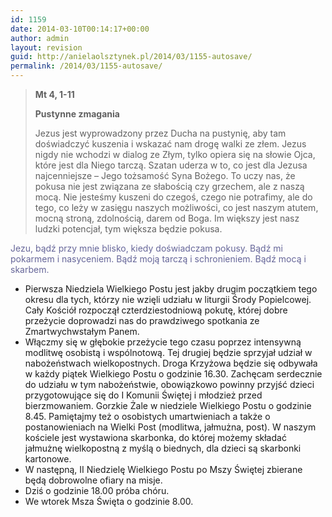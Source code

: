 ```yaml
---
id: 1159
date: 2014-03-10T00:14:17+00:00
author: admin
layout: revision
guid: http://anielaolsztynek.pl/2014/03/1155-autosave/
permalink: /2014/03/1155-autosave/
---
```

> **Mt 4, 1-11**
> 
> **Pustynne zmagania**
> 
> Jezus jest wyprowadzony przez Ducha na pustynię, aby tam doświadczyć kuszenia i wskazać nam drogę walki ze złem. Jezus nigdy nie wchodzi w dialog ze Złym, tylko opiera się na słowie Ojca, które jest dla Niego tarczą. Szatan uderza w to, co jest dla Jezusa najcenniejsze &#8211; Jego tożsamość Syna Bożego. To uczy nas, że pokusa nie jest związana ze słabością czy grzechem, ale z naszą mocą. Nie jesteśmy kuszeni do czegoś, czego nie potrafimy, ale do tego, co leży w zasięgu naszych możliwości, co jest naszym atutem, mocną stroną, zdolnością, darem od Boga. Im większy jest nasz ludzki potencjał, tym większa będzie pokusa.

<span style="color: #666699;">Jezu, bądź przy mnie blisko, kiedy doświadczam pokusy. Bądź mi pokarmem i nasyceniem. Bądź moją tarczą i schronieniem. Bądź mocą i skarbem.</span></blockquote> 

<span style="color: #666699;"></p> 

<ul>
  <li>
    Pierwsza Niedziela Wielkiego Postu jest jakby drugim początkiem tego okresu dla tych, którzy nie wzięli udziału w liturgii Środy Popielcowej. Cały Kościół rozpoczął czterdziestodniową pokutę, której dobre przeżycie doprowadzi nas do prawdziwego spotkania ze Zmartwychwstałym Panem.
  </li>
  <li>
    Włączmy się w głębokie przeżycie tego czasu poprzez intensywną modlitwę osobistą i wspólnotową. Tej drugiej będzie sprzyjał udział w nabożeństwach wielkopostnych. Droga Krzyżowa będzie się odbywała w każdy piątek Wielkiego Postu o godzinie 16.30. Zachęcam serdecznie do udziału w tym nabożeństwie, obowiązkowo powinny przyjść dzieci przygotowujące się do I Komunii Świętej i młodzież przed bierzmowaniem. Gorzkie Żale w niedziele Wielkiego Postu o godzinie 8.45. Pamiętajmy też o osobistych umartwieniach a także o postanowieniach na Wielki Post (modlitwa, jałmużna, post). W naszym kościele jest wystawiona skarbonka, do której możemy składać jałmużnę wielkopostną z myślą o biednych, dla dzieci są skarbonki kartonowe.
  </li>
  <li>
    W następną, II Niedzielę Wielkiego Postu po Mszy Świętej zbierane będą dobrowolne ofiary na misje.
  </li>
  <li>
    Dziś o godzinie 18.00 próba chóru.
  </li>
  <li>
    We wtorek Msza Święta o godzinie 8.00.
  </li>
</ul>
